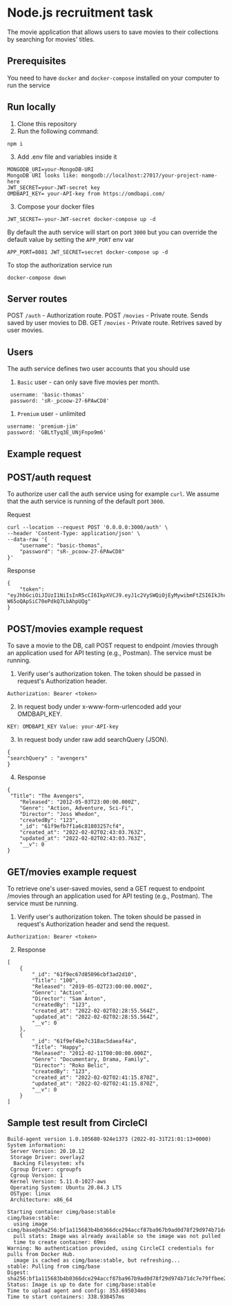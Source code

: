 # Node.js recruitment task

The movie application that allows users to save movies to their collections by searching for movies' titles.

## Prerequisites

You need to have `docker` and `docker-compose` installed on your computer to run the service

## Run locally

1. Clone this repository
2. Run the following command:

```
npm i
```

3. Add .env file and variables inside it

```
MONGODB_URI=your-MongoDB-URI
MongoDB URI looks like: mongodb://localhost:27017/your-project-name-here
JWT_SECRET=your-JWT-secret key
OMDBAPI_KEY= your-API-key from https://omdbapi.com/
```

3. Compose your docker files

```
JWT_SECRET=-your-JWT-secret docker-compose up -d
```

By default the auth service will start on port `3000` but you can override
the default value by setting the `APP_PORT` env var

```
APP_PORT=8081 JWT_SECRET=secret docker-compose up -d
```

To stop the authorization service run

```
docker-compose down
```

## Server routes

POST `/auth` -  Authorization route. 
POST `/movies` - Private route. Sends saved by user movies to DB.
GET `/movies` - Private route. Retrives saved by user movies.

## Users

The auth service defines two user accounts that you should use

1. `Basic` user - can only save five movies per month.

```
 username: 'basic-thomas'
 password: 'sR-_pcoow-27-6PAwCD8'
```

1. `Premium` user - unlimited

```
username: 'premium-jim'
password: 'GBLtTyq3E_UNjFnpo9m6'
```

## Example request

## POST/auth request

To authorize user call the auth service using for example `curl`. We assume
that the auth service is running of the default port `3000`.

Request

```
curl --location --request POST '0.0.0.0:3000/auth' \
--header 'Content-Type: application/json' \
--data-raw '{
    "username": "basic-thomas",
    "password": "sR-_pcoow-27-6PAwCD8"
}'
```

Response

```
{
    "token": "eyJhbGciOiJIUzI1NiIsInR5cCI6IkpXVCJ9.eyJ1c2VySWQiOjEyMywibmFtZSI6IkJhc2ljIFRob21hcyIsInJvbGUiOiJiYXNpYyIsImlhdCI6MTYwNjIyMTgzOCwiZXhwIjoxNjA2MjIzNjM4LCJpc3MiOiJodHRwczovL3d3dy5uZXRndXJ1LmNvbS8iLCJzdWIiOiIxMjMifQ.KjZ3zZM1lZa1SB8U-W65oQApSiC70ePdkQ7LbAhpUQg"
}
```

## POST/movies example request

To save a movie to the DB, call POST request to endpoint /movies through an application used for API testing (e.g., Postman).
The service must be running.

1. Verify user's authorization token. The token should be passed in request's Authorization header.

```
Authorization: Bearer <token>
```

2. In request body under x-www-form-urlencoded add your OMDBAPI_KEY.

```
KEY: OMDBAPI_KEY Value: your-API-key
```

3. In request body under raw add searchQuery (JSON).

```
{
"searchQuery" : "avengers"
}
```

4. Response

```
{
 "Title": "The Avengers",
    "Released": "2012-05-03T23:00:00.000Z",
    "Genre": "Action, Adventure, Sci-Fi",
    "Director": "Joss Whedon",
    "createdBy": "123",
    "_id": "61f9efb7f1a6c81803257cf4",
    "created_at": "2022-02-02T02:43:03.763Z",
    "updated_at": "2022-02-02T02:43:03.763Z",
    "__v": 0
}
```

## GET/movies example request

To retrieve one's user-saved movies, send a GET request to endpoint /movies through an application used for API testing (e.g., Postman).
The service must be running.

1. Verify user's authorization token. The token should be passed in request's Authorization header and send the request.

```
Authorization: Bearer <token>
```

2. Response 

```
[
    {
        "_id": "61f9ec67d85096cbf3ad2d10",
        "Title": "100",
        "Released": "2019-05-02T23:00:00.000Z",
        "Genre": "Action",
        "Director": "Sam Anton",
        "createdBy": "123",
        "created_at": "2022-02-02T02:28:55.564Z",
        "updated_at": "2022-02-02T02:28:55.564Z",
        "__v": 0
    },
    {
        "_id": "61f9ef4be7c318ac5daeaf4a",
        "Title": "Happy",
        "Released": "2012-02-11T00:00:00.000Z",
        "Genre": "Documentary, Drama, Family",
        "Director": "Roko Belic",
        "createdBy": "123",
        "created_at": "2022-02-02T02:41:15.870Z",
        "updated_at": "2022-02-02T02:41:15.870Z",
        "__v": 0
    }
]
```

## Sample test result from CircleCI
```
Build-agent version 1.0.105680-924e1373 (2022-01-31T21:01:13+0000)
System information:
 Server Version: 20.10.12
 Storage Driver: overlay2
  Backing Filesystem: xfs
 Cgroup Driver: cgroupfs
 Cgroup Version: 1
 Kernel Version: 5.11.0-1027-aws
 Operating System: Ubuntu 20.04.3 LTS
 OSType: linux
 Architecture: x86_64

Starting container cimg/base:stable
cimg/base:stable:
  using image cimg/base@sha256:bf1a115683b4b0366dce294accf87ba967b9ad0d78f29d974b71dc7e79ffbee2
  pull stats: Image was already available so the image was not pulled
  time to create container: 69ms
Warning: No authentication provided, using CircleCI credentials for pulls from Docker Hub.
  image is cached as cimg/base:stable, but refreshing...
stable: Pulling from cimg/base
Digest: sha256:bf1a115683b4b0366dce294accf87ba967b9ad0d78f29d974b71dc7e79ffbee2
Status: Image is up to date for cimg/base:stable
Time to upload agent and config: 353.695034ms
Time to start containers: 338.938457ms
```